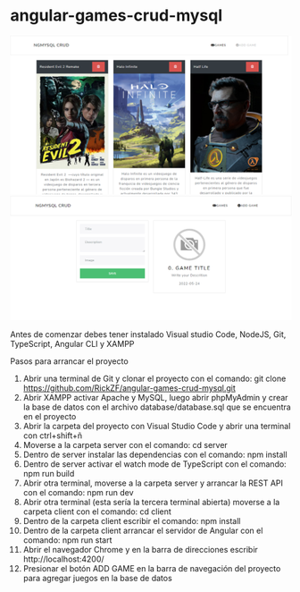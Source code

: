 # angular-games-crud-mysql

![](docs/screenshot.png)
![](docs/screenshot2.png)

Antes de comenzar debes tener instalado Visual studio Code, NodeJS, Git, TypeScript, Angular CLI y XAMPP

Pasos para arrancar el proyecto
1) Abrir una terminal de Git y clonar el proyecto con el comando: git clone https://github.com/RickZF/angular-games-crud-mysql.git
2) Abrir XAMPP activar Apache y MySQL, luego abrir phpMyAdmin y crear la base de datos con el archivo database/database.sql que se encuentra en el proyecto
3) Abrir la carpeta del proyecto con Visual Studio Code y abrir una terminal con ctrl+shift+ñ
4) Moverse a la carpeta server con el comando: cd server
5) Dentro de server instalar las dependencias con el comando: npm install 
6) Dentro de server activar el watch mode de TypeScript con el comando: npm run build
7) Abrir otra terminal, moverse a la carpeta server y arrancar la REST API con el comando: npm run dev
8) Abrir otra terminal (esta sería la tercera terminal abierta) moverse a la carpeta client con el comando: cd client
9) Dentro de la carpeta client escribir el comando: npm install
10) Dentro de la carpeta client arrancar el servidor de Angular con el comando: npm run start
11) Abrir el navegador Chrome y en la barra de direcciones escribir http://localhost:4200/
12) Presionar el botón ADD GAME en la barra de navegación del proyecto para agregar juegos en la base de datos